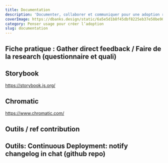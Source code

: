 ```yaml
---
title: Documentation
description: 'Documenter, collaborer et communiquer pour une adoption réussie'
coverImage: https://dbanks.design/static/6a5e5d1b8f45dbf8225eb37e50be90a2/a5d4d/color-contrast.webp
category: Penser usage pour créer l’adoption
slug: documentation
---
```


## Fiche pratique : Gather direct feedback / Faire de la research (questionnaire et quali)

## Storybook

https://storybook.js.org/

## Chromatic

https://www.chromatic.com/

## Outils / ref contribution

## Outils: Continuous Deployment: notify changelog in chat (github repo)
